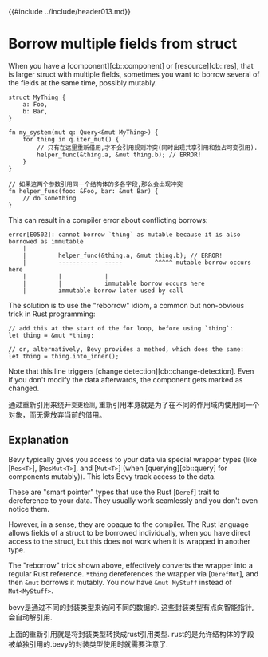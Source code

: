 {{#include ../include/header013.md}}

# Borrow multiple fields from struct

When you have a [component][cb::component] or [resource][cb::res], that is
larger struct with multiple fields, sometimes you want to borrow several of
the fields at the same time, possibly mutably.

```rust,no_run,noplayground
struct MyThing {
    a: Foo,
    b: Bar,
}

fn my_system(mut q: Query<&mut MyThing>) {
    for thing in q.iter_mut() {
        // 只有在这里重新借用,才不会引用规则冲突(同时出现共享引用和独占可变引用).
        helper_func(&thing.a, &mut thing.b); // ERROR!
    }
}

// 如果这两个参数引用同一个结构体的多各字段,那么会出现冲突
fn helper_func(foo: &Foo, bar: &mut Bar) {
    // do something
}
```

This can result in a compiler error about conflicting borrows:

```
error[E0502]: cannot borrow `thing` as mutable because it is also borrowed as immutable
    |
    |         helper_func(&thing.a, &mut thing.b); // ERROR!
    |         -----------  -----         ^^^^^ mutable borrow occurs here
    |         |            |
    |         |            immutable borrow occurs here
    |         immutable borrow later used by call
```

The solution is to use the "reborrow" idiom, a common but non-obvious trick in Rust programming:

```rust,no_run,noplayground
// add this at the start of the for loop, before using `thing`:
let thing = &mut *thing;

// or, alternatively, Bevy provides a method, which does the same:
let thing = thing.into_inner();
```

Note that this line triggers [change detection][cb::change-detection]. Even if
you don't modify the data afterwards, the component gets marked as changed.

通过重新引用来绕开`变更检测`,
重新引用本身就是为了在不同的作用域内使用同一个对象，而无需放弃当前的借用。

## Explanation

Bevy typically gives you access to your data via special wrapper types (like
[`Res<T>`], [`ResMut<T>`], and [`Mut<T>`] (when [querying][cb::query] for
components mutably)). This lets Bevy track access to the data.

These are "smart pointer" types that use the Rust [`Deref`] trait to dereference
to your data. They usually work seamlessly and you don't even notice them.

However, in a sense, they are opaque to the compiler. The Rust language allows
fields of a struct to be borrowed individually, when you have direct access to
the struct, but this does not work when it is wrapped in another type.

The "reborrow" trick shown above, effectively converts the wrapper into a
regular Rust reference. `*thing` dereferences the wrapper via [`DerefMut`], and
then `&mut` borrows it mutably. You now have `&mut MyStuff` instead of
`Mut<MyStuff>`.

bevy是通过不同的封装类型来访问不同的数据的.
这些封装类型有点向智能指针,会自动解引用.

上面的重新引用就是将封装类型转换成rust引用类型.
rust的是允许结构体的字段被单独引用的.bevy的封装类型使用时就需要注意了.
